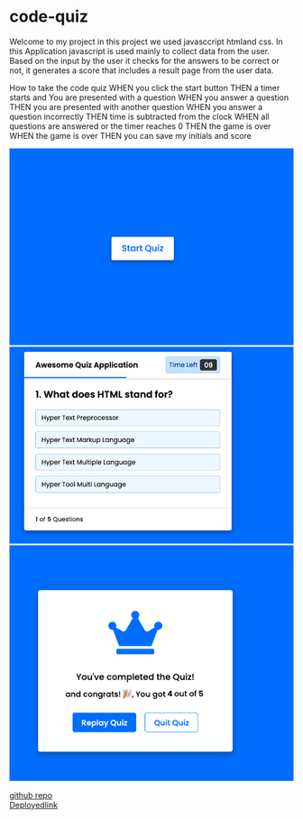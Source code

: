 # code-quiz



Welcome to my project
in this project we used javasccript htmland css.
In this Application javascript is used mainly to collect data from the user.
Based on the input by the user it checks for the answers to be correct or not,
it generates a score that  includes a result page from the user data.



How to take the code quiz
WHEN you click the start button
THEN a timer starts and You are presented with a question
WHEN  you answer a question
THEN  you are  presented with another question
WHEN you  answer a question incorrectly
THEN time is subtracted from the clock
WHEN all questions are answered or the timer reaches 0
THEN the game is over
WHEN the game is over
THEN  you  can save my initials and score


![Screenshot1](./images/screenshot1.png)
![Screenshot2](./images/screenshot2.png)
![Screenshot3](./images/screenshot3.png)

[github repo](https://github.com/zohamumtaz/code-quiz)  
[Deployedlink]()
